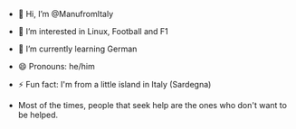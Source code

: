 - 👋 Hi, I’m @ManufromItaly
- 👀 I’m interested in Linux, Football and F1
- 🌱 I’m currently learning German
- 😄 Pronouns: he/him
- ⚡ Fun fact: I'm from a little island in Italy (Sardegna)

- Most of the times, people that seek help are the ones who don't want to be helped.
<!---
ManufromItaly/ManufromItaly is a ✨ special ✨ repository because its `README.md` (this file) appears on your GitHub profile.
You can click the Preview link to take a look at your changes.
--->
